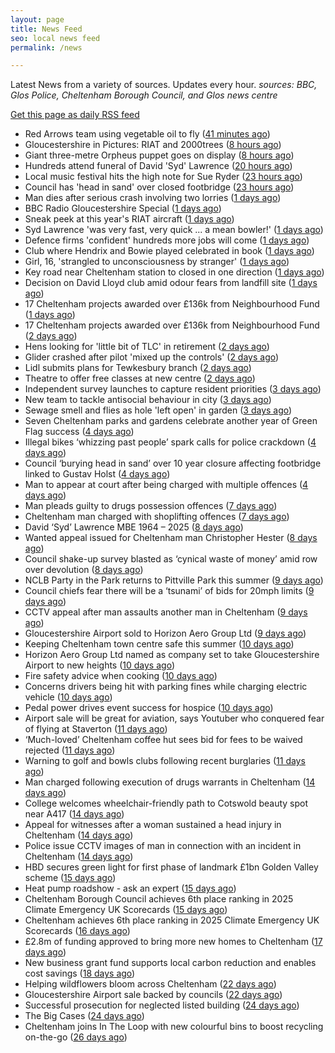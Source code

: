 ```yaml
---
layout: page
title: News Feed
seo: local news feed
permalink: /news

---
```


Latest News from a variety of sources. Updates every hour.
_sources: BBC, Glos Police, Cheltenham Borough Council, and Glos news centre_

[Get this page as daily RSS feed](/daily.rss)

<!-- news_marker starts -->
- Red Arrows team using vegetable oil to fly ([41 minutes ago](https://www.bbc.com/news/articles/czeyzdp60zjo))
- Gloucestershire in Pictures: RIAT and 2000trees ([8 hours ago](https://www.bbc.com/news/articles/crmvp9rxg7yo))
- Giant three-metre Orpheus puppet goes on display ([8 hours ago](https://www.bbc.com/news/articles/c8rp232x0zvo))
- Hundreds attend funeral of David 'Syd' Lawrence ([20 hours ago](https://www.bbc.com/news/articles/cy8kmg21r93o))
- Local music festival hits the high note for Sue Ryder ([23 hours ago](https://gloucesternewscentre.co.uk/local-music-festival-hits-the-high-note-for-sue-ryder/))
- Council has 'head in sand' over closed footbridge ([23 hours ago](https://www.bbc.com/news/articles/cy5w26yzxr1o))
- Man dies after serious crash involving two lorries ([1 days ago](https://www.bbc.com/news/articles/crk65744rm4o))
- BBC Radio Gloucestershire Special ([1 days ago](https://www.bbc.co.uk/sounds/play/p0lqz0z2))
- Sneak peek at this year's RIAT aircraft ([1 days ago](https://www.bbc.com/news/videos/c625qw1rzlyo))
- Syd Lawrence 'was very fast, very quick ... a mean bowler!' ([1 days ago](https://www.bbc.com/news/articles/c628163nzm1o))
- Defence firms 'confident' hundreds more jobs will come ([1 days ago](https://www.bbc.com/news/articles/c86gnq3j2qno))
- Club where Hendrix and Bowie played celebrated in book ([1 days ago](https://www.bbc.com/news/articles/c62dryljn24o))
- Girl, 16, 'strangled to unconsciousness by stranger' ([1 days ago](https://www.bbc.com/news/articles/cx23jny8282o))
- Key road near Cheltenham station to closed in one direction ([1 days ago](https://gloucesternewscentre.co.uk/key-road-near-cheltenham-station-to-closed-in-one-direction/))
- Decision on David Lloyd club amid odour fears from landfill site ([1 days ago](https://gloucesternewscentre.co.uk/decision-on-david-lloyd-club-amid-odour-fears-from-landfill-site/))
- 17 Cheltenham projects awarded over £136k from Neighbourhood Fund ([1 days ago](https://gloucesternewscentre.co.uk/17-cheltenham-projects-awarded-over-136k-from-neighbourhood-fund/))
- 17 Cheltenham projects awarded over £136k from Neighbourhood Fund ([2 days ago](https://www.cheltenham.gov.uk/news/article/3036/17_cheltenham_projects_awarded_over_136k_from_neighbourhood_fund))
- Hens looking for 'little bit of TLC' in retirement ([2 days ago](https://www.bbc.com/news/articles/c2k1yk1lq84o))
- Glider crashed after pilot 'mixed up the controls' ([2 days ago](https://www.bbc.com/news/articles/cql01lx5glpo))
- Lidl submits plans for Tewkesbury branch ([2 days ago](https://www.bbc.com/news/articles/cy8k2lg7j9lo))
- Theatre to offer free classes at new centre ([2 days ago](https://www.bbc.com/news/articles/c5y7xr545x4o))
- Independent survey launches to capture resident priorities ([3 days ago](https://www.cheltenham.gov.uk/news/article/3035/independent_survey_launches_to_capture_resident_priorities))
- New team to tackle antisocial behaviour in city ([3 days ago](https://www.bbc.com/news/articles/cn86pw7z6qzo))
- Sewage smell and flies as hole 'left open' in garden ([3 days ago](https://www.bbc.com/news/articles/cjrlp79vrq0o))
- Seven Cheltenham parks and gardens celebrate another year of Green Flag success ([4 days ago](https://www.cheltenham.gov.uk/news/article/3034/seven_cheltenham_parks_and_gardens_celebrate_another_year_of_green_flag_success))
- Illegal bikes ‘whizzing past people’ spark calls for police crackdown ([4 days ago](https://gloucesternewscentre.co.uk/illegal-bikes-whizzing-past-people-spark-calls-for-police-crackdown/))
- Council ‘burying head in sand’ over 10 year closure affecting footbridge linked to Gustav Holst ([4 days ago](https://gloucesternewscentre.co.uk/council-burying-head-in-sand-over-10-year-closure-affecting-footbridge-linked-to-gustav-holst/))
- Man to appear at court after being charged with multiple offences ([4 days ago](https://gloucesternewscentre.co.uk/man-to-appear-at-court-after-being-charged-with-multiple-offences/))
- Man pleads guilty to drugs possession offences ([7 days ago](https://gloucesternewscentre.co.uk/man-pleads-guilty-to-drugs-possession-offences/))
- Cheltenham man charged with shoplifting offences ([7 days ago](https://gloucesternewscentre.co.uk/cheltenham-man-charged-with-shoplifting-offences/))
- David ‘Syd’ Lawrence MBE 1964 – 2025 ([8 days ago](https://www.bbc.co.uk/sounds/play/p0lpkk2r))
- Wanted appeal issued for Cheltenham man Christopher Hester ([8 days ago](https://gloucesternewscentre.co.uk/wanted-appeal-issued-for-cheltenham-man-christopher-hester/))
- Council shake-up survey blasted as ‘cynical waste of money’ amid row over devolution ([8 days ago](https://gloucesternewscentre.co.uk/council-shake-up-survey-blasted-as-cynical-waste-of-money-amid-row-over-devolution/))
- NCLB Party in the Park returns to Pittville Park this summer ([9 days ago](https://www.cheltenham.gov.uk/news/article/3033/nclb_party_in_the_park_returns_to_pittville_park_this_summer))
- Council chiefs fear there will be a ‘tsunami’ of bids for 20mph limits ([9 days ago](https://gloucesternewscentre.co.uk/council-chiefs-fear-there-will-be-a-tsunami-of-bids-for-20mph-limits/))
- CCTV appeal after man assaults another man in Cheltenham ([9 days ago](https://gloucesternewscentre.co.uk/cctv-appeal-after-man-assaults-another-man-in-cheltenham/))
- Gloucestershire Airport sold to Horizon Aero Group Ltd ([9 days ago](https://gloucesternewscentre.co.uk/gloucestershire-airport-sold-to-horizon-aero-group-ltd/))
- Keeping Cheltenham town centre safe this summer ([10 days ago](https://www.cheltenham.gov.uk/news/article/3032/keeping_cheltenham_town_centre_safe_this_summer))
- Horizon Aero Group Ltd named as company set to take Gloucestershire Airport to new heights ([10 days ago](https://www.cheltenham.gov.uk/news/article/3031/horizon_aero_group_ltd_named_as_company_set_to_take_gloucestershire_airport_to_new_heights))
- Fire safety advice when cooking ([10 days ago](https://gloucesternewscentre.co.uk/fire-safety-advice-when-cooking/))
- Concerns drivers being hit with parking fines while charging electric vehicle ([10 days ago](https://gloucesternewscentre.co.uk/concerns-drivers-being-hit-with-parking-fines-while-charging-electric-vehicle/))
- Pedal power drives event success for hospice ([10 days ago](https://gloucesternewscentre.co.uk/pedal-power-drives-event-success-for-hospice/))
- Airport sale will be great for aviation, says Youtuber who conquered fear of flying at Staverton ([11 days ago](https://gloucesternewscentre.co.uk/airport-sale-will-be-great-for-aviation-says-youtuber-who-conquered-fear-of-flying-at-staverton/))
- ‘Much-loved’ Cheltenham coffee hut sees bid for fees to be waived rejected ([11 days ago](https://gloucesternewscentre.co.uk/much-loved-cheltenham-coffee-hut-sees-bid-for-fees-to-be-waived-rejected/))
- Warning to golf and bowls clubs following recent burglaries ([11 days ago](https://gloucesternewscentre.co.uk/warning-to-golf-and-bowls-clubs-following-recent-burglaries/))
- Man charged following execution of drugs warrants in Cheltenham ([14 days ago](https://gloucesternewscentre.co.uk/man-charged-following-execution-of-drugs-warrants-in-cheltenham-2/))
- College welcomes wheelchair-friendly path to Cotswold beauty spot near A417 ([14 days ago](https://gloucesternewscentre.co.uk/college-welcomes-wheelchair-friendly-path-to-cotswold-beauty-spot-near-a417/))
- Appeal for witnesses after a woman sustained a head injury in Cheltenham ([14 days ago](https://gloucesternewscentre.co.uk/appeal-for-witnesses-after-a-woman-sustained-a-head-injury-in-cheltenham/))
- Police issue CCTV images of man in connection with an incident in Cheltenham ([14 days ago](https://gloucesternewscentre.co.uk/police-issue-cctv-images-of-man-in-connection-with-an-incident-in-cheltenham/))
- HBD secures green light for first phase of landmark £1bn Golden Valley scheme ([15 days ago](https://www.cheltenham.gov.uk/news/article/3030/hbd_secures_green_light_for_first_phase_of_landmark_1bn_golden_valley_scheme))
- Heat pump roadshow - ask an expert ([15 days ago](https://www.cheltenham.gov.uk/news/article/3029/heat_pump_roadshow_-_ask_an_expert))
- Cheltenham Borough Council achieves 6th place ranking in 2025 Climate Emergency UK Scorecards ([15 days ago](https://gloucesternewscentre.co.uk/cheltenham-borough-council-achieves-6th-place-ranking-in-2025-climate-emergency-uk-scorecards/))
- Cheltenham achieves 6th place ranking in 2025 Climate Emergency UK Scorecards ([16 days ago](https://www.cheltenham.gov.uk/news/article/3028/cheltenham_achieves_6th_place_ranking_in_2025_climate_emergency_uk_scorecards))
- £2.8m of funding approved to bring more new homes to Cheltenham ([17 days ago](https://www.cheltenham.gov.uk/news/article/3027/28m_of_funding_approved_to_bring_more_new_homes_to_cheltenham))
- New business grant fund supports local carbon reduction and enables cost savings ([18 days ago](https://www.cheltenham.gov.uk/news/article/3026/new_business_grant_fund_supports_local_carbon_reduction_and_enables_cost_savings))
- Helping wildflowers bloom across Cheltenham ([22 days ago](https://www.cheltenham.gov.uk/news/article/3025/helping_wildflowers_bloom_across_cheltenham))
- Gloucestershire Airport sale backed by councils ([22 days ago](https://www.cheltenham.gov.uk/news/article/3024/gloucestershire_airport_sale_backed_by_councils))
- Successful prosecution for neglected listed building ([24 days ago](https://www.cheltenham.gov.uk/news/article/3023/successful_prosecution_for_neglected_listed_building))
- The Big Cases ([24 days ago](https://www.bbc.co.uk/iplayer/episode/m001z7w2))
- Cheltenham joins In The Loop with new colourful bins to boost recycling on-the-go ([26 days ago](https://www.cheltenham.gov.uk/news/article/3022/cheltenham_joins_in_the_loop_with_new_colourful_bins_to_boost_recycling_on-the-go))

<!-- news_marker ends -->
